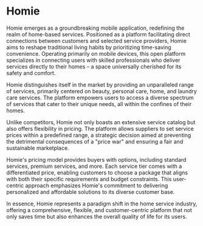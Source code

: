 # Homie


Homie emerges as a groundbreaking mobile application, redefining the realm of home-based services. Positioned as a platform facilitating direct connections between customers and selected service providers, Homie aims to reshape traditional living habits by prioritizing time-saving convenience. Operating primarily on mobile devices, this open platform specializes in connecting users with skilled professionals who deliver services directly to their homes – a space universally cherished for its safety and comfort.

Homie distinguishes itself in the market by providing an unparalleled range of services, primarily centered on beauty, personal care, home, and laundry care services. The platform empowers users to access a diverse spectrum of services that cater to their unique needs, all within the confines of their homes.

Unlike competitors, Homie not only boasts an extensive service catalog but also offers flexibility in pricing. The platform allows suppliers to set service prices within a predefined range, a strategic decision aimed at preventing the detrimental consequences of a "price war" and ensuring a fair and sustainable marketplace.

Homie's pricing model provides buyers with options, including standard services, premium services, and more. Each service tier comes with a differentiated price, enabling customers to choose a package that aligns with both their specific requirements and budget constraints. This user-centric approach emphasizes Homie's commitment to delivering personalized and affordable solutions to its diverse customer base.

In essence, Homie represents a paradigm shift in the home service industry, offering a comprehensive, flexible, and customer-centric platform that not only saves time but also enhances the overall quality of life for its users.
